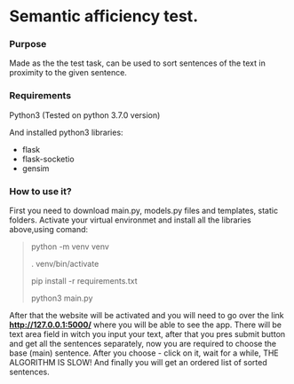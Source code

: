 Semantic afficiency test.
=====================
### Purpose
Made as the the test task, can be used to sort sentences of the text in proximity to the given sentence.
### Requirements
Python3 (Tested on python 3.7.0 version)

And installed python3 libraries:
* flask
* flask-socketio
* gensim
### How to use it?
First you need to download main.py, models.py files and templates, static folders. Activate your virtual environmet and install all the libraries
above,using comand:

> python -m venv venv
>
> . venv/bin/activate
>
> pip install -r requirements.txt
>
> python3 main.py

After that the website will be activated and you will need to go over the link **http://127.0.0.1:5000/** where you will
be able to see the app. There will be text area field in witch you input your text, after that you pres submit button and get all the sentences separately, now you are required to choose the base (main) sentence. After you choose - click on it, wait for a while, THE ALGORITHM IS SLOW! And finally you will get an ordered list of sorted sentences.
